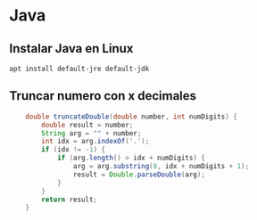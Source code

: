 # Java

## Instalar Java en Linux
```
apt install default-jre default-jdk
```

## Truncar numero con x decimales

```java
	double truncateDouble(double number, int numDigits) {
		double result = number;
		String arg = "" + number;
		int idx = arg.indexOf('.');
		if (idx != -1) {
			if (arg.length() > idx + numDigits) {
				arg = arg.substring(0, idx + numDigits + 1);
				result = Double.parseDouble(arg);
			}
		}
		return result;
	}
```
